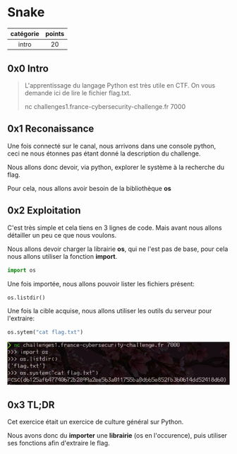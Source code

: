 # Snake

catégorie | points
:---: | :---:
intro | 20

## 0x0 Intro

>L'apprentissage du langage Python est très utile en CTF. On vous demande ici de lire le fichier flag.txt.
>
>nc challenges1.france-cybersecurity-challenge.fr 7000

## 0x1 Reconaissance

Une fois connecté sur le canal, nous arrivons dans une console python, ceci ne
nous étonnes pas étant donné la description du challenge.

Nous allons donc devoir, via python, explorer le système à la recherche du flag.

Pour cela, nous allons avoir besoin de la bibliothèque **os**

## 0x2 Exploitation

C'est très simple et cela tiens en 3 lignes de code. Mais avant  nous allons 
détailler un peu ce que nous voulons.

Nous allons devoir charger la librairie **os**, qui ne l'est pas de base, pour cela
nous allons utiliser la fonction **import**.

```python
import os
```

Une fois importée, nous allons pouvoir lister les fichiers présent:

```python
os.listdir()
```

Une fois la cible acquise, nous allons utiliser les outils du serveur pour 
l'extraire:

```python
os.sytem("cat flag.txt")
```

![flag this !](./IMG/1.png)

## 0x3 TL;DR

Cet exercice était un exercice de culture général sur Python.

Nous avons donc du **importer** une **librairie** (os en l'occurence), puis
utiliser ses fonctions afin d'extraire le flag.
